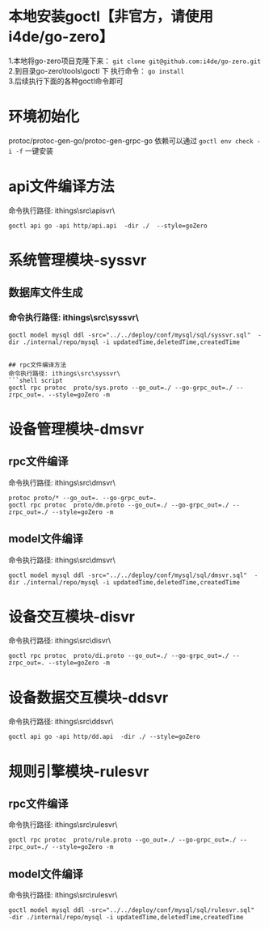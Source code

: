 # 本地安装goctl【非官方，请使用i4de/go-zero】

1.本地将go-zero项目克隆下来：  `git clone git@github.com:i4de/go-zero.git`
2.到目录go-zero\tools\goctl 下 执行命令： `go install`  
3.后续执行下面的各种goctl命令即可

# 环境初始化

protoc/protoc-gen-go/protoc-gen-grpc-go 依赖可以通过
`goctl env check -i -f` 一键安装

# api文件编译方法

命令执行路径: ithings\src\apisvr\

```shell script
goctl api go -api http/api.api  -dir ./  --style=goZero
```

# 系统管理模块-syssvr

## 数据库文件生成

### 命令执行路径: ithings\src\syssvr\

```shell script
goctl model mysql ddl -src="../../deploy/conf/mysql/sql/syssvr.sql"  -dir ./internal/repo/mysql -i updatedTime,deletedTime,createdTime


## rpc文件编译方法
命令执行路径: ithings\src\syssvr\
```shell script
goctl rpc protoc  proto/sys.proto --go_out=./ --go-grpc_out=./ --zrpc_out=. --style=goZero -m

```

# 设备管理模块-dmsvr

## rpc文件编译

命令执行路径: ithings\src\dmsvr\

```shell
protoc proto/* --go_out=. --go-grpc_out=.
goctl rpc protoc  proto/dm.proto --go_out=./ --go-grpc_out=./ --zrpc_out=./ --style=goZero -m
```

## model文件编译

命令执行路径: ithings\src\dmsvr\

```shell
goctl model mysql ddl -src="../../deploy/conf/mysql/sql/dmsvr.sql"  -dir ./internal/repo/mysql -i updatedTime,deletedTime,createdTime
```

# 设备交互模块-disvr

命令执行路径: ithings\src\disvr\

```shell
goctl rpc protoc  proto/di.proto --go_out=./ --go-grpc_out=./ --zrpc_out=. --style=goZero -m

```

# 设备数据交互模块-ddsvr

命令执行路径: ithings\src\ddsvr\

```shell
goctl api go -api http/dd.api  -dir ./ --style=goZero
```

# 规则引擎模块-rulesvr

## rpc文件编译

命令执行路径: ithings\src\rulesvr\

```shell
goctl rpc protoc  proto/rule.proto --go_out=./ --go-grpc_out=./ --zrpc_out=./ --style=goZero -m
```

## model文件编译

命令执行路径: ithings\src\rulesvr\

```shell
goctl model mysql ddl -src="../../deploy/conf/mysql/sql/rulesvr.sql"  -dir ./internal/repo/mysql -i updatedTime,deletedTime,createdTime
```